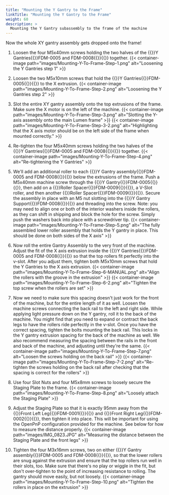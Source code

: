 ```yaml
---
title: "Mounting the Y Gantry to the Frame"
linkTitle: "Mounting the Y Gantry to the Frame"
weight: 60
description: >
  Mounting the Y Gantry subassembly to the frame of the machine
---
```


Now the whole XY gantry assembly gets dropped onto the frame!

1. Loosen the four M5x40mm screws holding the two halves of the {{<tooltip>}}Y Gantries{{<definition>}}FDM-0005 and FDM-0008{{</definition>}}{{</tooltip>}} together.
    {{< container-image path="images/Mounting-Y-To-Frame-Step-1.png" alt="Loosening the Y Gantries step 1" >}}

2. Loosen the two M5x10mm screws that hold the {{<tooltip>}}Y Gantries{{<definition>}}FDM-0005{{</definition>}}{{</tooltip>}} to the X extrusion.
  {{< container-image path="images/Mounting-Y-To-Frame-Step-2.png" alt="Loosening the Y Gantries step 2" >}}

3. Slot the entire XY gantry assembly onto the top extrusions of the frame. Make sure the X motor is on the left of the machine.
  {{< container-image path="images/Mounting-Y-To-Frame-Step-3.png" alt="Slotting the Y-axis assembly onto the main Lumen frame" >}}
  {{< container-image path="images/Mounting-Y-To-Frame-Step-3-2.png" alt="Highlighting that the X axis motor should be on the left side of the frame when mounted correctly." >}}

4. Re-tighten the four M5x40mm screws holding the two halves of the {{<tooltip>}}Y Gantries{{<definition>}}FDM-0005 and FDM-0008{{</definition>}}{{</tooltip>}} together.
  {{< container-image path="images/Mounting-Y-To-Frame-Step-4.png" alt="Re-tightening the Y Gantries" >}}

5. We'll add an additional roller to each {{<tooltip>}}Y Gantry assembly{{<definition>}}FDM-0005 and FDM-0008{{</definition>}}{{</tooltip>}} below the extrusions of the frame. Push a M5x40mm machine screw through the {{<tooltip>}}Y Gantry{{<definition>}}FDM-0005{{</definition>}}{{</tooltip>}}, then add on a {{<tooltip>}}Roller Spacer{{<definition>}}FDM-0009{{</definition>}}{{</tooltip>}}, a V-Slot roller, and then another {{<tooltip>}}Roller Spacer{{<definition>}}FDM-0009{{</definition>}}{{</tooltip>}}. Secure the assembly in place with an M5 nut slotting into the {{<tooltip>}}Y Gantry Support{{<definition>}}FDM-0008{{</definition>}}{{</tooltip>}} and threading into the screw. Note: you may need to align one or both of the interior washers inside the rollers, as they can shift in shipping and block the hole for the screw. Simply push the washers back into place with a screwdriver tip.
  {{< container-image path="images/Mounting-Y-To-Frame-Step-5.png" alt="The fully assembled lower roller assembly that holds the Y gantry in place. This should be done on both sides of the X axis" >}}

6. Now roll the entire Gantry Assembly to the very front of the machine. Adjust the fit of the X axis extrusion inside the {{<tooltip>}}Y Gantries{{<definition>}}FDM-0005 and FDM-0008{{</definition>}}{{</tooltip>}} so that the top rollers fit perfectly into the v-slot. After you adjust them, tighten both M5x10mm screws that hold the Y Gantries to the X axis extrusion.
  {{< container-image path="images/Mounting-Y-To-Frame-Step-6-MANUAL.png" alt="Align the rollers with the groove in the extrusion" >}}
  {{< container-image path="images/Mounting-Y-To-Frame-Step-6-2.png" alt="Tighten the top screw when the rollers are set" >}}

7. Now we need to make sure this spacing doesn't just work for the front of the machine, but for the entire length of it as well. Loosen the machine screws connecting the back rail to the left and right side. While applying light pressure down on the Y gantry, roll it to the back of the machine. You might find that you need to expand or contract the back legs to have the rollers ride perfectly in the v-slot. Once you have the correct spacing, tighten the bolts mounting the back rail. This locks in the Y gantry extrusion spacing for the back of the machine as well. We also recommend measuring the spacing between the rails in the front and back of the machine, and adjusting until they're the same.
  {{< container-image path="images/Mounting-Y-To-Frame-Step-7.png" alt="Loosen the screws holding on the back rail" >}}
  {{< container-image path="images/Mounting-Y-To-Frame-Step-7-2.png" alt="Re-tighten the screws holding on the back rail after checking that the spacing is correct for the rollers" >}}

8. Use four Slot Nuts and four M5x8mm screws to loosely secure the Staging Plate to the frame.
  {{< container-image path="images/Mounting-Y-To-Frame-Step-8.png" alt="Loosely attach the Staging Plate" >}}

9. Adjust the Staging Plate so that it is exactly 95mm away from the {{<tooltip>}}Front Left Leg{{<definition>}}FDM-0001{{</definition>}}{{</tooltip>}} and {{<tooltip>}}Front Right Leg{{<definition>}}FDM-0002{{</definition>}}{{</tooltip>}}, then tighten it into place. This will be important for using the OpenPnP configuration provided for the machine. See below for how to measure the distance properly.
  {{< container-image path="images/IMG_0823.JPG" alt="Measuring the distance between the Staging Plate and the front legs" >}}

10. Tighten the four M3x16mm screws, two on either {{<tooltip>}}Y Gantry assembly{{<definition>}}FDM-0005 and FDM-0008{{</definition>}}{{</tooltip>}}, so that the lower rollers are snug against the extrusion and ensure that the top rollers run well in their slots, too. Make sure that there's no play or wiggle in the fit, but don't over-tighten to the point of increasing resistance to rolling. The gantry should move easily, but not loosely.
  {{< container-image path="images/Mounting-Y-To-Frame-Step-10.png" alt="Tighten the rollers in place on the extrusion" >}}
